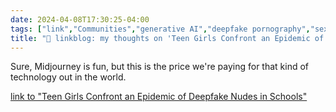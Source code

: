 ```yaml
---
date: 2024-04-08T17:30:25-04:00
tags: ["link","Communities","generative AI","deepfake pornography","sexual harassment"]
title: "🔗 linkblog: my thoughts on 'Teen Girls Confront an Epidemic of Deepfake Nudes in Schools'"
---
```

Sure, Midjourney is fun, but this is the price we're paying for that kind of technology out in the world.

[link to "Teen Girls Confront an Epidemic of Deepfake Nudes in Schools"](https://www.nytimes.com/2024/04/08/technology/deepfake-ai-nudes-westfield-high-school.html)